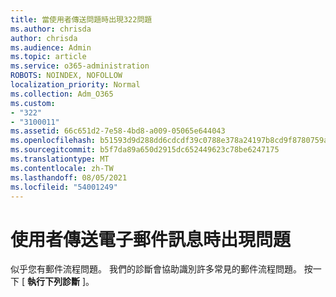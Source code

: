 ```yaml
---
title: 當使用者傳送問題時出現322問題
ms.author: chrisda
author: chrisda
ms.audience: Admin
ms.topic: article
ms.service: o365-administration
ROBOTS: NOINDEX, NOFOLLOW
localization_priority: Normal
ms.collection: Adm_O365
ms.custom:
- "322"
- "3100011"
ms.assetid: 66c651d2-7e58-4bd8-a009-05065e644043
ms.openlocfilehash: b51593d9d288dd6cdcdf39c0788e378a24197b8cd9f8780759af6d7462843a75
ms.sourcegitcommit: b5f7da89a650d2915dc652449623c78be6247175
ms.translationtype: MT
ms.contentlocale: zh-TW
ms.lasthandoff: 08/05/2021
ms.locfileid: "54001249"
---
```

# <a name="a-user-is-having-issues-sending-email-messages"></a>使用者傳送電子郵件訊息時出現問題

似乎您有郵件流程問題。 我們的診斷會協助識別許多常見的郵件流程問題。 按一下 [ **執行下列診斷** ]。

